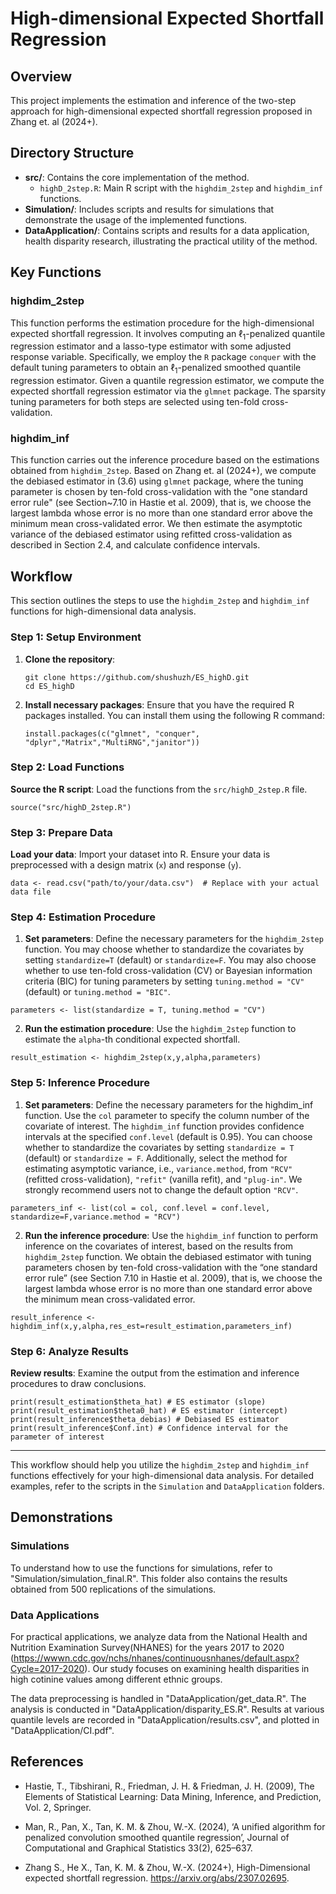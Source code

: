 # High-dimensional Expected Shortfall Regression

## Overview

This project implements the estimation and inference of the two-step approach for high-dimensional expected shortfall regression proposed in Zhang et. al (2024+). 

## Directory Structure

- **src/**: Contains the core implementation of the method.
  - `highD_2step.R`: Main R script with the `highdim_2step` and `highdim_inf` functions.
- **Simulation/**: Includes scripts and results for simulations that demonstrate the usage of the implemented functions.
- **DataApplication/**: Contains scripts and results for a data application, health disparity research, illustrating the practical utility of the method.

## Key Functions

### highdim_2step
This function performs the estimation procedure for the high-dimensional expected shortfall regression. It involves computing an $\ell_1$-penalized quantile regression estimator and a lasso-type estimator with some adjusted response variable. Specifically, we employ the `R` package `conquer` with the default tuning parameters to obtain an $\ell_1$-penalized smoothed quantile regression estimator. Given a quantile regression estimator, we compute the expected shortfall regression estimator via the `glmnet` package. The sparsity tuning parameters for both steps are selected using ten-fold cross-validation.

### highdim_inf
This function carries out the inference procedure based on the estimations obtained from `highdim_2step`. Based on Zhang et. al (2024+), we compute the debiased estimator in (3.6) using `glmnet` package, where the tuning parameter is chosen by ten-fold cross-validation with the "one standard error rule" (see Section~7.10 in Hastie et al. 2009), that is, we choose the largest lambda whose error is no more than one standard error above the minimum mean cross-validated error. We then estimate the asymptotic variance of the debiased estimator using refitted cross-validation as described in Section 2.4, and calculate confidence intervals. 


## Workflow

This section outlines the steps to use the `highdim_2step` and `highdim_inf` functions for high-dimensional data analysis.

### Step 1: Setup Environment

1. **Clone the repository**:
    ```{bash}
    git clone https://github.com/shushuzh/ES_highD.git
    cd ES_highD
    ```

2. **Install necessary packages**: Ensure that you have the required R packages installed. You can install them using the following R command:
    ```{r,eval = FALSE}
    install.packages(c("glmnet", "conquer", "dplyr","Matrix","MultiRNG","janitor"))
    ```

### Step 2: Load Functions

**Source the R script**: Load the functions from the `src/highD_2step.R` file.

```{r,eval = FALSE}
source("src/highD_2step.R")
```

### Step 3: Prepare Data

**Load your data**: Import your dataset into R. Ensure your data is preprocessed with a design matrix (`x`) and response (`y`).

```{r,eval = FALSE}
data <- read.csv("path/to/your/data.csv")  # Replace with your actual data file
```

### Step 4: Estimation Procedure

1. **Set parameters**: Define the necessary parameters for the `highdim_2step` function. You may choose whether to standardize the covariates by setting `standardize=T` (default) or `standardize=F`. You may also choose whether to use ten-fold cross-validation (CV) or Bayesian information criteria (BIC) for tuning parameters by setting `tuning.method = "CV"` (default) or `tuning.method = "BIC"`. 
```{r,eval = FALSE}
parameters <- list(standardize = T, tuning.method = "CV") 
```

2. **Run the estimation procedure**: Use the `highdim_2step` function to estimate the `alpha`-th conditional expected shortfall.  

```{r,eval = FALSE}
result_estimation <- highdim_2step(x,y,alpha,parameters)
```

### Step 5: Inference Procedure
1. **Set parameters**: Define the necessary parameters for the highdim_inf function. Use the `col` parameter to specify the column number of the covariate of interest. The `highdim_inf` function provides confidence intervals at the specified `conf.level` (default is 0.95). You can choose whether to standardize the covariates by setting `standardize = T` (default) or `standardize = F`. Additionally, select the method for estimating asymptotic variance, i.e., `variance.method`, from `"RCV"` (refitted cross-validation), `"refit"` (vanilla refit), and `"plug-in"`. We strongly recommend users not to change the default option `"RCV"`.

```{r,eval = FALSE}
parameters_inf <- list(col = col, conf.level = conf.level,  standardize=F,variance.method = "RCV")  
```

2. **Run the inference procedure**: 
Use the `highdim_inf` function to perform inference on the covariates of interest, based on the results from `highdim_2step` function. We obtain the debiased estimator with tuning parameters chosen by ten-fold cross-validation with the “one standard error rule” (see Section 7.10 in Hastie et al. 2009), that is, we choose the largest lambda whose error is no more than one standard error above the minimum mean cross-validated error. 
```{r,eval = FALSE}
result_inference <- highdim_inf(x,y,alpha,res_est=result_estimation,parameters_inf)
```

### Step 6: Analyze Results

**Review results**: Examine the output from the estimation and inference procedures to draw conclusions.
```{r,eval = FALSE}
print(result_estimation$theta_hat) # ES estimator (slope)
print(result_estimation$theta0_hat) # ES estimator (intercept)
print(result_inference$theta_debias) # Debiased ES estimator
print(result_inference$Conf.int) # Confidence interval for the parameter of interest
```
---

This workflow should help you utilize the `highdim_2step` and `highdim_inf` functions effectively for your high-dimensional data analysis. For detailed examples, refer to the scripts in the `Simulation` and `DataApplication` folders.


## Demonstrations
### Simulations
To understand how to use the functions for simulations, refer to "Simulation/simulation_final.R". This folder also contains the results obtained from 500 replications of the simulations.

### Data Applications
For practical applications, we analyze data from the National Health and Nutrition Examination Survey(NHANES) for the years 2017 to 2020 (https://wwwn.cdc.gov/nchs/nhanes/continuousnhanes/default.aspx?Cycle=2017-2020). Our study focuses on examining health disparities in high cotinine values among different ethnic groups.

The data preprocessing is handled in "DataApplication/get_data.R". The analysis is conducted in "DataApplication/disparity_ES.R". Results at various quantile levels are recorded in "DataApplication/results.csv", and plotted in "DataApplication/CI.pdf".

## References

- Hastie, T., Tibshirani, R., Friedman, J. H. & Friedman, J. H. (2009), The Elements of
Statistical Learning: Data Mining, Inference, and Prediction, Vol. 2, Springer.

- Man, R., Pan, X., Tan, K. M. & Zhou, W.-X. (2024), ‘A unified algorithm for penalized convolution smoothed quantile regression’, Journal of Computational and Graphical Statistics 33(2), 625–637.

- Zhang S., He X., Tan, K. M. & Zhou, W.-X. (2024+), High-Dimensional expected shortfall regression. https://arxiv.org/abs/2307.02695. 




